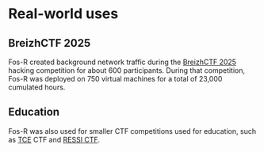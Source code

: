 # Real-world uses

## BreizhCTF 2025

Fos-R created background network traffic during the [BreizhCTF 2025](https://www.breizhctf.com/) hacking competition for about 600 participants. During that competition, Fos-R was deployed on 750 virtual machines for a total of 23,000 cumulated hours.

## Education

Fos-R was also used for smaller CTF competitions used for education, such as [TCE](https://anr.fr/ProjetIA-23-CMAS-0014) CTF and [RESSI CTF](https://ressi2025.sciencesconf.org/resource/page/id/15).


